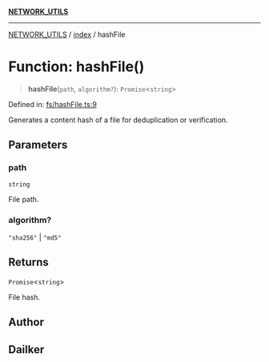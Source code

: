 [**NETWORK_UTILS**](../../README.md)

***

[NETWORK_UTILS](../../README.md) / [index](../README.md) / hashFile

# Function: hashFile()

> **hashFile**(`path`, `algorithm?`): `Promise`\<`string`\>

Defined in: [fs/hashFile.ts:9](https://github.com/dailker/everyutil-js/blob/b3e269da55b7d96c15eb37e98c5c4f6b94f05f6f/src/fs/hashFile.ts#L9)

Generates a content hash of a file for deduplication or verification.

## Parameters

### path

`string`

File path.

### algorithm?

`"sha256"` | `"md5"`

## Returns

`Promise`\<`string`\>

File hash.

## Author

## Dailker
